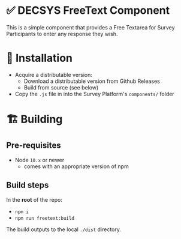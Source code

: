 # ✅ DECSYS FreeText Component

This is a simple component that provides a Free Textarea for Survey Participants to enter any response they wish.

# 🎉 Installation

- Acquire a distributable version:
  - Download a distributable version from Github Releases
  - Build from source (see below)
- Copy the `.js` file in into the Survey Platform's `components/` folder

# 🏗 Building

## Pre-requisites

- Node `10.x` or newer
  - comes with an appropriate version of npm

## Build steps

In the **root** of the repo:

- `npm i`
- `npm run freetext:build`

The build outputs to the local `./dist` directory.
